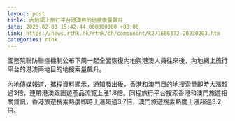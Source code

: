 ```yaml
---
layout: post
title: 內地網上旅行平台港澳目的地搜索量飆升
date: 2023-02-03 15:42:44.000000000 +08:00
link: https://news.rthk.hk/rthk/ch/component/k2/1686372-20230203.htm
categories: rthk
---
```


國務院聯防聯控機制公布下周一起全面恢復內地與港澳人員往來後，內地網上旅行平台的港澳兩地目的地搜索量飆升。

內地傳媒報道，攜程資料顯示，通知發出後，香港和澳門目的地搜索量即時大漲超過3倍，連帶港澳跟團遊產品流覽上漲1.8倍。同程旅行平台搜索香港和澳門旅遊相關資訊，香港旅遊搜索熱度即時上漲超過3.7倍，澳門旅遊搜索熱度上漲超過3.2倍。
